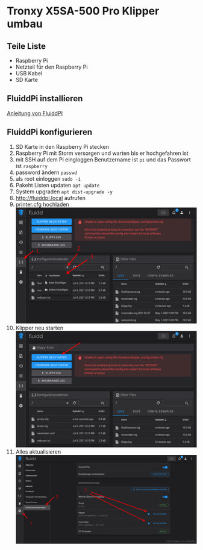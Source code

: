 # Tronxy X5SA-500 Pro Klipper umbau

## Teile Liste
- Raspberry Pi
- Netzteil für den Raspberry Pi
- USB Kabel
- SD Karte

## FluiddPi installieren
[Anleitung von FluiddPI](https://docs.fluidd.xyz/installation/fluiddpi)

## FluiddPi konfigurieren
1. SD Karte in den Raspberry Pi stecken
1. Raspberry Pi mit Storm versorgen und warten bis er hochgefahren ist
1. mit SSH auf dem Pi eingloggen Benutzername ist `pi` und das Passwort ist `raspberry`
1. password ändern `passwd`
1. als root einloggen `sudo -i`
1. Pakeht Listen updaten `apt update`
1. System upgraden `apt dist-upgrade -y`
1. http://fluiddpi.local aufrufen
1. printer.cfg hochladen
![Bild mit den Schritten zum Datei hochladen](/bilder/fluidd-config-hochladen.png)
1. Klipper neu starten
![Bild Klipper neu starten](/bilder/fluidd-klipper-neustarten.png)
1. Alles aktualisieren
![Bild Klipper neu starten](/bilder/fluidd-alles-aktualisieren.png)
